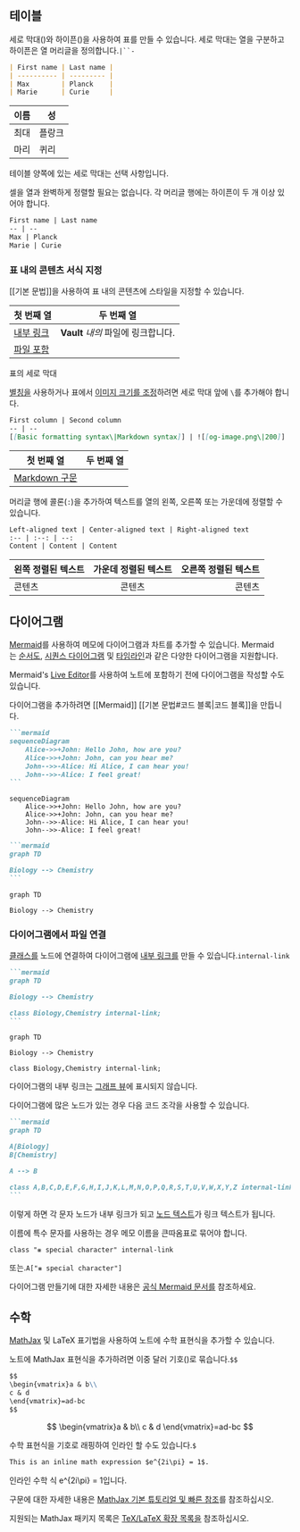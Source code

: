 ## 테이블

세로 막대()와 하이픈()을 사용하여 표를 만들 수 있습니다. 세로 막대는 열을 구분하고 하이픈은 열 머리글을 정의합니다.`|``-`

```md
| First name | Last name |
| ---------- | --------- |
| Max        | Planck    |
| Marie      | Curie     |
```

|이름|성|
|---|---|
|최대|플랑크|
|마리|퀴리|

테이블 양쪽에 있는 세로 막대는 선택 사항입니다.

셀을 열과 완벽하게 정렬할 필요는 없습니다. 각 머리글 행에는 하이픈이 두 개 이상 있어야 합니다.

```md
First name | Last name
-- | --
Max | Planck
Marie | Curie
```

### 표 내의 콘텐츠 서식 지정

[[기본 문법]]을 사용하여 표 내의 콘텐츠에 스타일을 지정할 수 있습니다.

|첫 번째 열|두 번째 열|
|---|---|
|[내부 링크](https://help.obsidian.md/Linking+notes+and+files/Internal+links)|**Vault** _내의_ 파일에 링크합니다.|
|[파일 포함](https://help.obsidian.md/Linking+notes+and+files/Embed+files)||

표의 세로 막대

[별칭을](https://help.obsidian.md/Linking+notes+and+files/Aliases) 사용하거나 표에서 [이미지 크기를 조정](https://help.obsidian.md/Editing+and+formatting/Basic+formatting+syntax#External%20images)하려면 세로 막대 앞에 `\`를 추가해야 합니다.

```md
First column | Second column
-- | --
[[Basic formatting syntax\|Markdown syntax]] | ![[og-image.png\|200]]
```

| 첫 번째 열                                                                                 | 두 번째 열 |
| -------------------------------------------------------------------------------------- | ------ |
| [Markdown 구문](https://help.obsidian.md/Editing+and+formatting/Basic+formatting+syntax) |        |

머리글 행에 콜론(`:`)을 추가하여 텍스트를 열의 왼쪽, 오른쪽 또는 가운데에 정렬할 수 있습니다.

```md
Left-aligned text | Center-aligned text | Right-aligned text
:-- | :--: | --:
Content | Content | Content
```

|왼쪽 정렬된 텍스트|가운데 정렬된 텍스트|오른쪽 정렬된 텍스트|
|:--|:-:|--:|
|콘텐츠|콘텐츠|콘텐츠|

## 다이어그램

[Mermaid](https://mermaid-js.github.io/)를 사용하여 메모에 다이어그램과 차트를 추가할 수 있습니다. Mermaid는 [순서도](https://mermaid.js.org/syntax/flowchart.html), [시퀀스 다이어그램](https://mermaid.js.org/syntax/sequenceDiagram.html) 및 [타임라인](https://mermaid.js.org/syntax/timeline.html)과 같은 다양한 다이어그램을 지원합니다.

Mermaid's [Live Editor](https://mermaid-js.github.io/mermaid-live-editor)를 사용하여 노트에 포함하기 전에 다이어그램을 작성할 수도 있습니다.

다이어그램을 추가하려면 [[Mermaid]] [[기본 문법#코드 블록|코드 블록]]을 만듭니다.

````md
```mermaid
sequenceDiagram
    Alice->>+John: Hello John, how are you?
    Alice->>+John: John, can you hear me?
    John-->>-Alice: Hi Alice, I can hear you!
    John-->>-Alice: I feel great!
```
````
```mermaid
sequenceDiagram
    Alice->>+John: Hello John, how are you?
    Alice->>+John: John, can you hear me?
    John-->>-Alice: Hi Alice, I can hear you!
    John-->>-Alice: I feel great!
```

````md
```mermaid
graph TD

Biology --> Chemistry
```
````
```mermaid
graph TD

Biology --> Chemistry
```

### 다이어그램에서 파일 연결

[클래스를](https://mermaid.js.org/syntax/flowchart.html#classes) 노드에 연결하여 다이어그램에 [내부 링크를](https://help.obsidian.md/Linking+notes+and+files/Internal+links) 만들 수 있습니다.`internal-link`

````md
```mermaid
graph TD

Biology --> Chemistry

class Biology,Chemistry internal-link;
```
````
```mermaid
graph TD

Biology --> Chemistry

class Biology,Chemistry internal-link;
```

다이어그램의 내부 링크는 [그래프 뷰](https://help.obsidian.md/Plugins/Graph+view)에 표시되지 않습니다.

다이어그램에 많은 노드가 있는 경우 다음 코드 조각을 사용할 수 있습니다.

````md
```mermaid
graph TD

A[Biology]
B[Chemistry]

A --> B

class A,B,C,D,E,F,G,H,I,J,K,L,M,N,O,P,Q,R,S,T,U,V,W,X,Y,Z internal-link;
```
````

이렇게 하면 각 문자 노드가 내부 링크가 되고 [노드 텍스트](https://mermaid.js.org/syntax/flowchart.html#a-node-with-text)가 링크 텍스트가 됩니다.

이름에 특수 문자를 사용하는 경우 메모 이름을 큰따옴표로 묶어야 합니다.

```
class "⨳ special character" internal-link
```

또는.`A["⨳ special character"]`

다이어그램 만들기에 대한 자세한 내용은 [공식 Mermaid 문서를](https://mermaid.js.org/intro/) 참조하세요.

## 수학

[MathJax](http://docs.mathjax.org/en/latest/basic/mathjax.html) 및 LaTeX 표기법을 사용하여 노트에 수학 표현식을 추가할 수 있습니다.

노트에 MathJax 표현식을 추가하려면 이중 달러 기호()로 묶습니다.`$$`

```md
$$
\begin{vmatrix}a & b\\
c & d
\end{vmatrix}=ad-bc
$$
```
$$
\begin{vmatrix}a & b\\
c & d
\end{vmatrix}=ad-bc
$$

수학 표현식을 기호로 래핑하여 인라인 할 수도 있습니다.`$`

```md
This is an inline math expression $e^{2i\pi} = 1$.
```

인라인 수학 식 e^{2i\pi} = 1입니다.

구문에 대한 자세한 내용은 [MathJax 기본 튜토리얼 및 빠른 참조](https://math.meta.stackexchange.com/questions/5020/mathjax-basic-tutorial-and-quick-reference)를 참조하십시오.

지원되는 MathJax 패키지 목록은 [TeX/LaTeX 확장 목록을](http://docs.mathjax.org/en/latest/input/tex/extensions/index.html) 참조하십시오.